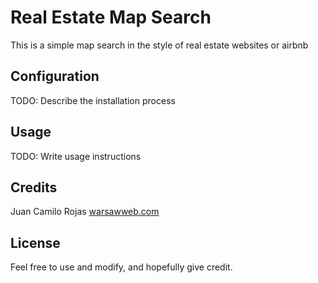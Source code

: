 # Real Estate Map Search

This is a simple map search in the style of real estate websites or airbnb 
## Configuration

TODO: Describe the installation process

## Usage

TODO: Write usage instructions

## Credits

Juan Camilo Rojas
[warsawweb.com](http://warsawweb.com/)

## License

Feel free to use and modify, and hopefully give credit.
